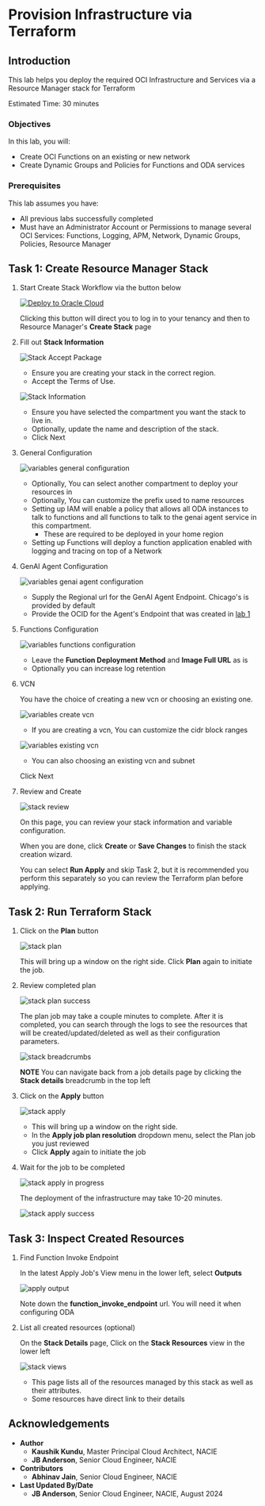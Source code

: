 # Provision Infrastructure via Terraform

## Introduction

This lab helps you deploy the required OCI Infrastructure and Services via a Resource Manager stack for Terraform

Estimated Time: 30 minutes

### Objectives

In this lab, you will:

* Create OCI Functions on an existing or new network
* Create Dynamic Groups and Policies for Functions and ODA services

### Prerequisites

This lab assumes you have:

* All previous labs successfully completed
* Must have an Administrator Account or Permissions to manage several OCI Services: Functions, Logging, APM, Network, Dynamic Groups, Policies, Resource Manager

## Task 1: Create Resource Manager Stack

1. Start Create Stack Workflow via the button below

    <!-- https://docs.oracle.com/en-us/iaas/Content/ResourceManager/Tasks/deploybutton.htm
    TODO: update package url when available
    use current OS PAR format. New format throws an error
    -->
    [![Deploy to Oracle Cloud](https://oci-resourcemanager-plugin.plugins.oci.oraclecloud.com/latest/deploy-to-oracle-cloud.svg)](https://cloud.oracle.com/resourcemanager/stacks/create?zipUrl=https://objectstorage.us-chicago-1.oraclecloud.com/p/kV1zhJYS_PWDJPYHXYpO0UXv1ay0dDZuDIhDzMAYrJehFaLLeoxdugihZjuzSHPe/n/idb6enfdcxbl/b/generative-ai-agent-oda/o/genai-agent-oda-teraform-8-12-24.zip)


    Clicking this button will direct you to log in to your tenancy and then to Resource Manager's **Create Stack** page

2. Fill out **Stack Information**

    ![Stack Accept Package](images/stack_accept_package.png)
    * Ensure you are creating your stack in the correct region.
    * Accept the Terms of Use.

    ![Stack Information](images/stack_information.png)
    * Ensure you have selected the compartment you want the stack to live in.
    * Optionally, update the name and description of the stack.
    * Click Next

3. General Configuration

    ![variables general configuration](images/variables_general.png)

    * Optionally, You can select another compartment to deploy your resources in
    * Optionally, You can customize the prefix used to name resources
    * Setting up IAM will enable a policy that allows all ODA instances to talk to functions and all functions to talk to the genai agent service in this compartment.
        * These are required to be deployed in your home region
    * Setting up Functions will deploy a function application enabled with logging and tracing on top of a Network

4. GenAI Agent Configuration

    ![variables genai agent configuration](images/variables_agent.png)

    * Supply the Regional url for the GenAI Agent Endpoint. Chicago's is provided by default
    * Provide the OCID for the Agent's Endpoint that was created in [lab 1](../agent/agent.md#task-4-provision-agent)

5. Functions Configuration

    ![variables functions configuration](images/variables_functions.png)

    * Leave the **Function Deployment Method** and **Image Full URL** as is
    * Optionally you can increase log retention

6. VCN

    You have the choice of creating a new vcn or choosing an existing one.

    ![variables create vcn](images/variables_create_vcn.png)

    * If you are creating a vcn, You can customize the cidr block ranges

    ![variables existing vcn](images/variables_existing_vcn.png)

    * You can also choosing an existing vcn and subnet

    <!--TODO: validate what the networking requirements are. Currently provide a SGW and very minimal traffic rules. Not sure we even need that. How many ip addresses does a function application require?-->

    Click Next

7. Review and Create

    ![stack review](images/stack_review.png)

    On this page, you can review your stack information and variable configuration.

    When you are done, click **Create** or **Save Changes** to finish the stack creation wizard.

    You can select **Run Apply** and skip Task 2, but it is recommended you perform this separately so you can review the Terraform plan before applying.

## Task 2: Run Terraform Stack

1. Click on the **Plan** button

    ![stack plan](images/stack_plan.png)

    This will bring up a window on the right side. Click **Plan** again to initiate the job.

2. Review completed plan

    ![stack plan success](images/stack_plan_success.png)

    The plan job may take a couple minutes to complete. After it is completed, you can search through the logs to see the resources that will be created/updated/deleted as well as their configuration parameters.

    ![stack breadcrumbs](images/stack_breadcrumbs.png)

    **NOTE** You can navigate back from a job details page by clicking the **Stack details** breadcrumb in the top left

3. Click on the **Apply** button

    ![stack apply](images/stack_apply.png)
    * This will bring up a window on the right side.
    * In the **Apply job plan resolution** dropdown menu, select the Plan job you just reviewed
    * Click **Apply** again to initiate the job

4. Wait for the job to be completed

    ![stack apply in progress](images/stack_apply_in_progress.png)

    The deployment of the infrastructure may take 10-20 minutes.

    ![stack apply success](images/stack_apply_success.png)

## Task 3: Inspect Created Resources

1. Find Function Invoke Endpoint

    In the latest Apply Job's View menu in the lower left, select **Outputs**

    ![apply output](images/apply_output.png)

    Note down the **function_invoke_endpoint** url. You will need it when configuring ODA

2. List all created resources (optional)

    On the **Stack Details** page, Click on the **Stack Resources** view in the lower left

    ![stack views](images/stack_views.png)

    * This page lists all of the resources managed by this stack as well as their attributes.
    * Some resources have direct link to their details

## Acknowledgements

* **Author**
    * **Kaushik Kundu**, Master Principal Cloud Architect, NACIE
    * **JB Anderson**, Senior Cloud Engineer, NACIE
* **Contributors**
    * **Abhinav Jain**, Senior Cloud Engineer, NACIE
* **Last Updated By/Date**
    * **JB Anderson**, Senior Cloud Engineer, NACIE, August 2024
